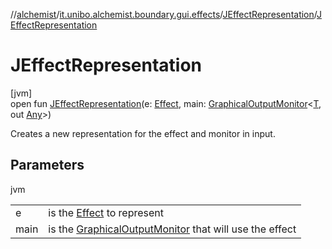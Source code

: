 //[alchemist](../../../index.md)/[it.unibo.alchemist.boundary.gui.effects](../index.md)/[JEffectRepresentation](index.md)/[JEffectRepresentation](-j-effect-representation.md)

# JEffectRepresentation

[jvm]\
open fun [JEffectRepresentation](-j-effect-representation.md)(e: [Effect](../-effect/index.md), main: [GraphicalOutputMonitor](../../it.unibo.alchemist.boundary.interfaces/-graphical-output-monitor/index.md)<[T](../-draw-layers-gradient/draw-function.md), out [Any](https://kotlinlang.org/api/latest/jvm/stdlib/kotlin/-any/index.html)>)

Creates a new representation for the effect and monitor in input.

## Parameters

jvm

| | |
|---|---|
| e | is the [Effect](../-effect/index.md) to represent |
| main | is the [GraphicalOutputMonitor](../../it.unibo.alchemist.boundary.interfaces/-graphical-output-monitor/index.md) that will use the effect |
